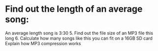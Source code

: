 # Find out the length of an average song:
An average length song is 3:30
5. Find out the file size of an MP3 file this long
6. Calculate how many songs like this you can fit on a 16GB SD card
Explain how MP3 compression works